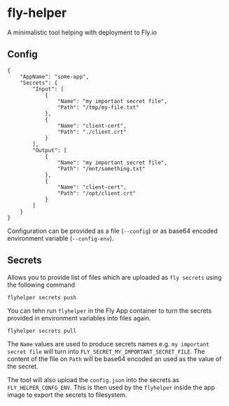 # fly-helper

A minimalistic tool helping with deployment to Fly.io

## Config

```
{
    "AppName": "some-app",
    "Secrets": {
        "Input": [
            {
                "Name": "my important secret file",
                "Path": "/tmp/my-file.txt"
            },
            {
                "Name": "client-cert",
                "Path": "./client.crt"
            }
        ],
        "Output": [
            {
                "Name": "my important secret file",
                "Path": "/mnt/something.txt"
            },
            {
                "Name": "client-cert",
                "Path": "/opt/client.crt"
            }
        ]
    }
}
```

Configuration can be provided as a file (`--config`) or as base64 encoded environment variable (`--config-env`).

## Secrets

Allows you to provide list of files which are uploaded as `fly secrets` using the following command

```
flyhelper secrets push
```

You can tehn run `flyhelper` in the Fly App container to turn the secrets provided in environment variables into files again.

```
flyhelper secrets pull
```

The `Name` values are used to produce secrets names e.g. `my important secret file` will turn into `FLY_SECRET_MY_IMPORTANT_SECRET_FILE`. The content of the file on `Path` will be base64 encoded an used as the value of the secret.

The tool will also upload the `config.json` into the secrets as `FLY_HELPER_CONFG_ENV`. This is then used by the `flyhelper` inside the app image to export the secrets to filesystem.